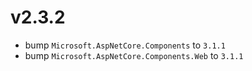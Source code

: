 ﻿# v2.3.2

- bump `Microsoft.AspNetCore.Components` to `3.1.1`
- bump `Microsoft.AspNetCore.Components.Web` to `3.1.1`
